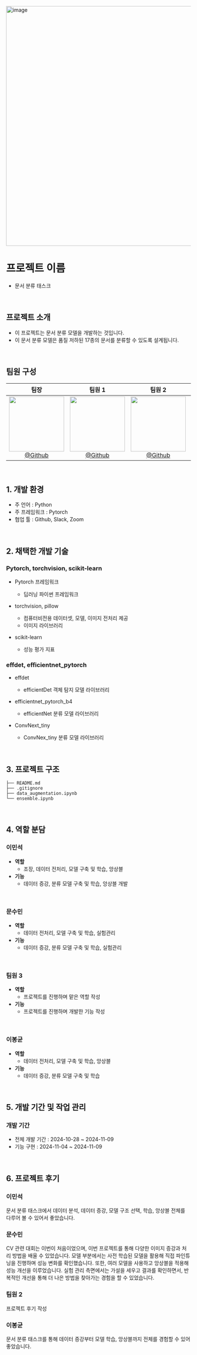 <img width="653" alt="image" src="https://github.com/user-attachments/assets/885f5111-8288-4b6d-a43a-797cac8a9465">

# 프로젝트 이름
- 문서 분류 태스크
<br>

## 프로젝트 소개
- 이 프로젝트는 문서 분류 모델을 개발하는 것입니다.
- 이 문서 분류 모델은 품질 저하된 17종의 문서를 분류할 수 있도록 설계됩니다. 
<br>

## 팀원 구성

<div align="center">

| **팀장** | **팀원 1** | **팀원 2** | **팀원 3** | **팀원 4** |
| :------: |  :------: | :------: | :------: | :------: |
|[<img src="https://avatars.githubusercontent.com/u/156163982?v=4" height=150 width=150> <br/> @Github]([https://github.com/misule0423]) |[<img src="https://avatars.githubusercontent.com/u/50396041?v=4" height=150 width=150> <br/> @Github](https://github.com/soomin8442) |[<img src="https://avatars.githubusercontent.com/u/156163982?v=4" height=150 width=150> <br/> @Github](https://github.com/) |[<img src="https://avatars.githubusercontent.com/u/156163982?v=4" height=150 width=150> <br/> @Github](https://github.com/) |[<img src="https://avatars.githubusercontent.com/u/1223020?v=4" height=150 width=150> <br/> @deptno](https://github.com/deptno) |
</div>

<br>

## 1. 개발 환경

- 주 언어 : Python
- 주 프레임워크 : Pytorch
- 협업 툴 : Github, Slack, Zoom
<br>

## 2. 채택한 개발 기술

### Pytorch, torchvision, scikit-learn

- Pytorch 프레임워크
  - 딥러닝 파이썬 프레임워크
    
- torchvision, pillow
  - 컴퓨터비전용 데이터셋, 모델, 이미지 전처리 제공
  - 이미지 라이브러리
    
- scikit-learn
  - 성능 평가 지표
    
### effdet, efficientnet_pytorch

- effdet
  - efficientDet 객체 탐지 모델 라이브러리
    
- efficientnet_pytorch_b4
  - efficientNet 분류 모델 라이브러리

- ConvNext_tiny
  - ConvNex_tiny 분류 모델 라이브러리


<br>

## 3. 프로젝트 구조
```
├── README.md
├── .gitignore
├── data_augmentation.ipynb
└── ensemble.ipynb

```

<br>

## 4. 역할 분담

### 이민석
- **역할**
    - 조장, 데이터 전처리, 모델 구축 및 학습, 앙상블
- **기능**
    - 데이터 증강, 분류 모델 구축 및 학습, 앙상블 개발
<br>

### 문수민
- **역할**
    - 데이터 전처리, 모델 구축 및 학습, 실험관리
- **기능**
    - 데이터 증강, 분류 모델 구축 및 학습, 실험관리
<br>

### 팀원 3
- **역할**
    - 프로젝트를 진행하며 맡은 역할 작성
- **기능**
    - 프로젝트를 진행하며 개발한 기능 작성
<br>

### 이봉균
- **역할**
    - 데이터 전처리, 모델 구축 및 학습, 앙상블
- **기능**
    - 데이터 증강, 분류 모델 구축 및 학습
<br>

## 5. 개발 기간 및 작업 관리

### 개발 기간
- 전체 개발 기간 : 2024-10-28 ~ 2024-11-09
- 기능 구현 : 2024-11-04 ~ 2024-11-09
  
<br>

## 6. 프로젝트 후기

### 이민석
문서 분류 태스크에서 데이터 분석, 데이터 증강, 모델 구조 선택, 학습, 앙상블 전체를 다루어 볼 수 있어서 좋았습니다.

### 문수민
CV 관련 대회는 이번이 처음이었으며, 이번 프로젝트를 통해 다양한 이미지 증강과 처리 방법을 배울 수 있었습니다. 모델 부분에서는 사전 학습된 모델을 활용해 직접 파인튜닝을 진행하며 성능 변화를 확인했습니다. 또한, 여러 모델을 사용하고 앙상블을 적용해 성능 개선을 이루었습니다. 실험 관리 측면에서는 가설을 세우고 결과를 확인하면서, 반복적인 개선을 통해 더 나은 방법을 찾아가는 경험을 할 수 있었습니다.

### 팀원 2
프로젝트 후기 작성
<br>

### 이봉균
문서 분류 태스크를 통해 데이터 증강부터 모델 학습, 앙상블까지 전체를 경험할 수 있어 좋았습니다.
<br>

